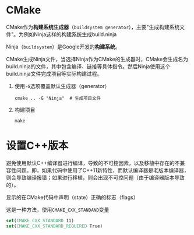 # CMake

CMake作为**构建系统生成器**（`buildsystem generator`），主要"生成构建系统文件"。为例如Ninja这样的构建系统生成build.ninja

Ninja（`buildsystem`）是Google开发的**构建系统**。

CMake生成Ninja文件，当选择Ninja作为CMake的生成器时，CMake会生成名为build.ninja的文件，其中包含编译、链接等具体指令。然后Ninja使用这个build.ninja文件完成项目等实际构建过程。

1. 使用`-G`选项覆盖默认生成器（generator）
   ```shell
   cmake .. -G "Ninja"  # 生成项目文件
   ```
2. 构建项目
   ```shell
   make
   ```
# 设置C++版本

避免使用默认C++编译器进行编译，导致的不可控因素，以及移植中存在的不兼容性问题。即，如果代码中使用了C++11新特性，而默认编译器是老版本编译器，则会导致编译报错；如果进行移植，则会出现不可控问题（由于编译器版本导致的）。

显示的在CMake代码中声明（state）正确的标志（flags）

这是一种方法，使用`CMAKE_CXX_STANDAND`变量
```CMake
set(CMAKE_CXX_STANDARD 11)
set(CMAKE_CXX_STANDARD_REQUIRED True)
```